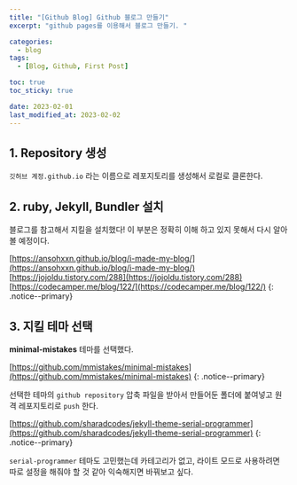 ```yaml
---
title: "[Github Blog] Github 블로그 만들기"
excerpt: "github pages를 이용해서 블로그 만들기. "

categories:
  - blog
tags:
  - [Blog, Github, First Post]

toc: true
toc_sticky: true

date: 2023-02-01
last_modified_at: 2023-02-02
---
```


## 1. Repository 생성

`깃허브 계정.github.io` 라는 이름으로 레포지토리를 생성해서 로컬로 클론한다.

## 2. ruby, Jekyll, Bundler 설치

블로그를 참고해서 지킬을 설치했다! 이 부분은 정확히 이해 하고 있지 못해서 다시 알아볼 예정이다.

[https://ansohxxn.github.io/blog/i-made-my-blog/](https://ansohxxn.github.io/blog/i-made-my-blog/)
<br />
[https://jojoldu.tistory.com/288](https://jojoldu.tistory.com/288)
<br />
[https://codecamper.me/blog/122/](https://codecamper.me/blog/122/)
{: .notice--primary}

## 3. 지킬 테마 선택

**minimal-mistakes** 테마를 선택했다.

[https://github.com/mmistakes/minimal-mistakes](https://github.com/mmistakes/minimal-mistakes)
{: .notice--primary}

선택한 테마의 `github repository` 압축 파일을 받아서 만들어둔 폴더에 붙여넣고 원격 레포지토리로 `push` 한다.

[https://github.com/sharadcodes/jekyll-theme-serial-programmer](https://github.com/sharadcodes/jekyll-theme-serial-programmer)
{: .notice--primary}

`serial-programmer` 테마도 고민했는데 카테고리가 없고, 라이트 모드로 사용하려면 따로 설정을 해줘야 할 것 같아 익숙해지면 바꿔보고 싶다.
